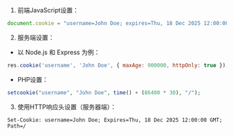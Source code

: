 1. 前端JavaScript设置：
```js
document.cookie = "username=John Doe; expires=Thu, 18 Dec 2025 12:00:00 UTC; path=/";
```

2. 服务端设置：
- 以 Node.js 和 Express 为例：
```js
res.cookie('username', 'John Doe', { maxAge: 900000, httpOnly: true });
```

- PHP设置：
```php
setcookie("username", "John Doe", time() + (86400 * 30), "/");
```


3. 使用HTTP响应头设置（服务器端）：
```http
Set-Cookie: username=John Doe; Expires=Thu, 18 Dec 2025 12:00:00 GMT; Path=/
```
